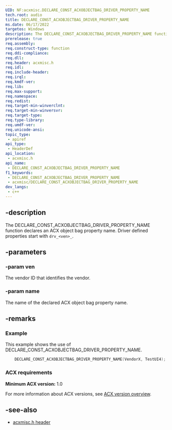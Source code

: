 ```yaml
---
UID: NF:acxmisc.DECLARE_CONST_ACXOBJECTBAG_DRIVER_PROPERTY_NAME
tech.root: audio
title: DECLARE_CONST_ACXOBJECTBAG_DRIVER_PROPERTY_NAME
ms.date: 06/17/2022
targetos: Windows
description: The DECLARE_CONST_ACXOBJECTBAG_DRIVER_PROPERTY_NAME function declares an ACX object bag property name.
prerelease: true
req.assembly: 
req.construct-type: function
req.ddi-compliance: 
req.dll: 
req.header: acxmisc.h
req.idl: 
req.include-header: 
req.irql: 
req.kmdf-ver: 
req.lib: 
req.max-support: 
req.namespace: 
req.redist: 
req.target-min-winverclnt: 
req.target-min-winversvr: 
req.target-type: 
req.type-library: 
req.umdf-ver: 
req.unicode-ansi: 
topic_type:
 - apiref
api_type:
 - HeaderDef
api_location:
 - acxmisc.h
api_name:
 - DECLARE_CONST_ACXOBJECTBAG_DRIVER_PROPERTY_NAME
f1_keywords:
 - DECLARE_CONST_ACXOBJECTBAG_DRIVER_PROPERTY_NAME
 - acxmisc/DECLARE_CONST_ACXOBJECTBAG_DRIVER_PROPERTY_NAME
dev_langs:
 - c++
---
```


## -description

The DECLARE_CONST_ACXOBJECTBAG_DRIVER_PROPERTY_NAME function declares an ACX object bag property name. Driver defined properties start with `drv_<ven>_`.

## -parameters

### -param ven

The vendor ID that identifies the vendor.

### -param name

The name of the declared ACX object bag property name.

## -remarks

### Example

This example shows the use of DECLARE_CONST_ACXOBJECTBAG_DRIVER_PROPERTY_NAME.

```cpp
    DECLARE_CONST_ACXOBJECTBAG_DRIVER_PROPERTY_NAME(VendorX, TestUI4);
```

### ACX requirements

**Minimum ACX version:** 1.0

For more information about ACX versions, see [ACX version overview](/windows-hardware/drivers/audio/acx-version-overview).

## -see-also

- [acxmisc.h header](index.md)
